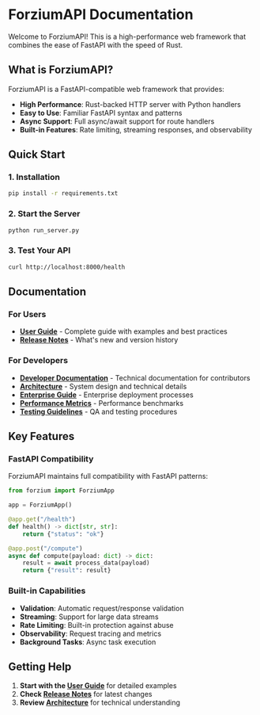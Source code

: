 # ForziumAPI Documentation

Welcome to ForziumAPI! This is a high-performance web framework that combines the ease of FastAPI with the speed of Rust.

## What is ForziumAPI?

ForziumAPI is a FastAPI-compatible web framework that provides:
- **High Performance**: Rust-backed HTTP server with Python handlers
- **Easy to Use**: Familiar FastAPI syntax and patterns
- **Async Support**: Full async/await support for route handlers
- **Built-in Features**: Rate limiting, streaming responses, and observability

## Quick Start

### 1. Installation
```bash
pip install -r requirements.txt
```

### 2. Start the Server
```bash
python run_server.py
```

### 3. Test Your API
```bash
curl http://localhost:8000/health
```

## Documentation

### For Users
- **[User Guide](USER_GUIDE.md)** - Complete guide with examples and best practices
- **[Release Notes](release_notes.md)** - What's new and version history

### For Developers
- **[Developer Documentation](developer/README.md)** - Technical documentation for contributors
- **[Architecture](developer/architecture.md)** - System design and technical details
- **[Enterprise Guide](developer/enterprise_adoption_note.md)** - Enterprise deployment processes
- **[Performance Metrics](developer/performance_baseline.md)** - Performance benchmarks
- **[Testing Guidelines](developer/normalization_rules.md)** - QA and testing procedures

## Key Features

### FastAPI Compatibility
ForziumAPI maintains full compatibility with FastAPI patterns:

```python
from forzium import ForziumApp

app = ForziumApp()

@app.get("/health")
def health() -> dict[str, str]:
    return {"status": "ok"}

@app.post("/compute")
async def compute(payload: dict) -> dict:
    result = await process_data(payload)
    return {"result": result}
```

### Built-in Capabilities
- **Validation**: Automatic request/response validation
- **Streaming**: Support for large data streams
- **Rate Limiting**: Built-in protection against abuse
- **Observability**: Request tracing and metrics
- **Background Tasks**: Async task execution

## Getting Help

1. **Start with the [User Guide](USER_GUIDE.md)** for detailed examples
2. **Check [Release Notes](release_notes.md)** for latest changes
3. **Review [Architecture](architecture.md)** for technical understanding
